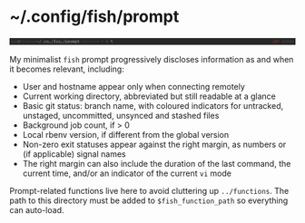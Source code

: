 # ~/.config/fish/prompt

![Screenshot]

My minimalist `fish` prompt progressively discloses information as and when it
becomes relevant, including:

* User and hostname appear only when connecting remotely
* Current working directory, abbreviated but still readable at a glance
* Basic git status: branch name, with coloured indicators for untracked,
  unstaged, uncommitted, unsynced and stashed files
* Background job count, if > 0
* Local rbenv version, if different from the global version
* Non-zero exit statuses appear against the right margin, as numbers or (if
  applicable) signal names
* The right margin can also include the duration of the last command, the
  current time, and/or an indicator of the current `vi` mode

Prompt-related functions live here to avoid cluttering up `../functions`. The
path to this directory must be added to `$fish_function_path` so everything can
auto-load.

[Screenshot]: https://raw.githubusercontent.com/zgracem/dotconfig/master/fish/prompt/prompt.png
